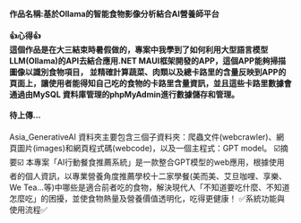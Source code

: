 <h4>作品名稱:基於Ollama的智能食物影像分析結合AI營養師平台</h4>

<h4>
  👍心得👍<br>
  這個作品是在大三結束時暑假做的，專案中我學到了如何利用大型語言模型LLM(Ollama)的API去結合應用.NET MAUI框架開發的APP，這個APP能夠掃描圖像以識別食物項目， 並精確計算蔬菜、肉類以及總卡路里的含量反映到APP的頁面上，讓使用者能得知自己吃的食物的卡路里含量資訊，並且這些卡路里數據會通過由MySQL 資料庫管理的phpMyAdmin進行數據儲存和管理。<br><br>
  待上傳...
</h4>

<p>Asia_GenerativeAI 資料夾主要包含三個子資料夾：爬蟲文件(webcrawler)、網頁圖片(images)和網頁程式碼(webcode)，以及一個主程式：GPT model。
☑️摘要☑️
本專案「AI行動餐食推薦系統」是一款整合GPT模型的web應用，根據使用者的個人資訊，以專業營養角度推薦學校十二家學餐(美而美、艾旦咖哩、享樂、We Tea...等)中哪些是適合前者吃的食物，解決現代人「不知道要吃什麼、不知道怎麼吃」的困擾，並使食物熱量及營養價值透明化，吃得更健康！
✅系統功能與使用流程✅
